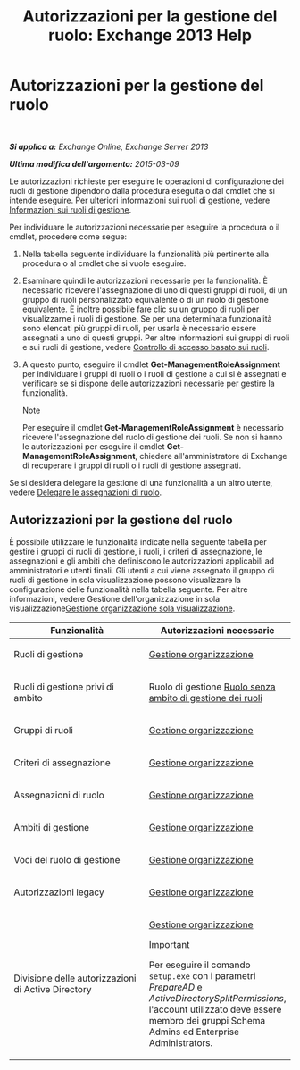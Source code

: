 ﻿---
title: 'Autorizzazioni per la gestione del ruolo: Exchange 2013 Help'
TOCTitle: Autorizzazioni per la gestione del ruolo
ms:assetid: cb9591c4-fbb3-4199-8007-6bbfdfd5a2e9
ms:mtpsurl: https://technet.microsoft.com/it-it/library/Dd638186(v=EXCHG.150)
ms:contentKeyID: 50481696
ms.date: 05/22/2018
mtps_version: v=EXCHG.150
ms.translationtype: MT
---

# Autorizzazioni per la gestione del ruolo

 

_**Si applica a:** Exchange Online, Exchange Server 2013_

_**Ultima modifica dell'argomento:** 2015-03-09_

Le autorizzazioni richieste per eseguire le operazioni di configurazione dei ruoli di gestione dipendono dalla procedura eseguita o dal cmdlet che si intende eseguire. Per ulteriori informazioni sui ruoli di gestione, vedere [Informazioni sui ruoli di gestione](understanding-management-roles-exchange-2013-help.md).

Per individuare le autorizzazioni necessarie per eseguire la procedura o il cmdlet, procedere come segue:

1.  Nella tabella seguente individuare la funzionalità più pertinente alla procedura o al cmdlet che si vuole eseguire.

2.  Esaminare quindi le autorizzazioni necessarie per la funzionalità. È necessario ricevere l'assegnazione di uno di questi gruppi di ruoli, di un gruppo di ruoli personalizzato equivalente o di un ruolo di gestione equivalente. È inoltre possibile fare clic su un gruppo di ruoli per visualizzarne i ruoli di gestione. Se per una determinata funzionalità sono elencati più gruppi di ruoli, per usarla è necessario essere assegnati a uno di questi gruppi. Per altre informazioni sui gruppi di ruoli e sui ruoli di gestione, vedere [Controllo di accesso basato sui ruoli](understanding-role-based-access-control-exchange-2013-help.md).

3.  A questo punto, eseguire il cmdlet **Get-ManagementRoleAssignment** per individuare i gruppi di ruoli o i ruoli di gestione a cui si è assegnati e verificare se si dispone delle autorizzazioni necessarie per gestire la funzionalità.
    

    > [!NOTE]
    > Per eseguire il cmdlet <STRONG>Get-ManagementRoleAssignment</STRONG> è necessario ricevere l'assegnazione del ruolo di gestione dei ruoli. Se non si hanno le autorizzazioni per eseguire il cmdlet <STRONG>Get-ManagementRoleAssignment</STRONG>, chiedere all'amministratore di Exchange di recuperare i gruppi di ruoli o i ruoli di gestione assegnati.



Se si desidera delegare la gestione di una funzionalità a un altro utente, vedere [Delegare le assegnazioni di ruolo](delegate-role-assignments-exchange-2013-help.md).

## Autorizzazioni per la gestione del ruolo

È possibile utilizzare le funzionalità indicate nella seguente tabella per gestire i gruppi di ruoli di gestione, i ruoli, i criteri di assegnazione, le assegnazioni e gli ambiti che definiscono le autorizzazioni applicabili ad amministratori e utenti finali. Gli utenti a cui viene assegnato il gruppo di ruoli di gestione in sola visualizzazione possono visualizzare la configurazione delle funzionalità nella tabella seguente. Per altre informazioni, vedere Gestione dell'organizzazione in sola visualizzazione[Gestione organizzazione sola visualizzazione](view-only-organization-management-exchange-2013-help.md).


<table>
<colgroup>
<col style="width: 50%" />
<col style="width: 50%" />
</colgroup>
<thead>
<tr class="header">
<th>Funzionalità</th>
<th>Autorizzazioni necessarie</th>
</tr>
</thead>
<tbody>
<tr class="odd">
<td><p>Ruoli di gestione</p></td>
<td><p><a href="organization-management-exchange-2013-help.md">Gestione organizzazione</a></p></td>
</tr>
<tr class="even">
<td><p>Ruoli di gestione privi di ambito</p></td>
<td><p>Ruolo di gestione <a href="unscoped-role-management-role-exchange-2013-help.md">Ruolo senza ambito di gestione dei ruoli</a></p></td>
</tr>
<tr class="odd">
<td><p>Gruppi di ruoli</p></td>
<td><p><a href="organization-management-exchange-2013-help.md">Gestione organizzazione</a></p></td>
</tr>
<tr class="even">
<td><p>Criteri di assegnazione</p></td>
<td><p><a href="organization-management-exchange-2013-help.md">Gestione organizzazione</a></p></td>
</tr>
<tr class="odd">
<td><p>Assegnazioni di ruolo</p></td>
<td><p><a href="organization-management-exchange-2013-help.md">Gestione organizzazione</a></p></td>
</tr>
<tr class="even">
<td><p>Ambiti di gestione</p></td>
<td><p><a href="organization-management-exchange-2013-help.md">Gestione organizzazione</a></p></td>
</tr>
<tr class="odd">
<td><p>Voci del ruolo di gestione</p></td>
<td><p><a href="organization-management-exchange-2013-help.md">Gestione organizzazione</a></p></td>
</tr>
<tr class="even">
<td><p>Autorizzazioni legacy</p></td>
<td><p><a href="organization-management-exchange-2013-help.md">Gestione organizzazione</a></p></td>
</tr>
<tr class="odd">
<td><p>Divisione delle autorizzazioni di Active Directory</p></td>
<td><p><a href="organization-management-exchange-2013-help.md">Gestione organizzazione</a></p>

> [!IMPORTANT]
> Per eseguire il comando <CODE>setup.exe</CODE> con i parametri <EM>PrepareAD</EM> e <EM>ActiveDirectorySplitPermissions</EM>, l'account utilizzato deve essere membro dei gruppi Schema Admins ed Enterprise Administrators.


</td>
</tr>
</tbody>
</table>

